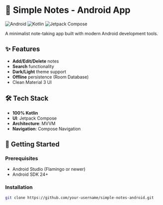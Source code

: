 # 📝 Simple Notes - Android App  

![Android](https://img.shields.io/badge/Android-3DDC84?logo=android&logoColor=white)
![Kotlin](https://img.shields.io/badge/Kotlin-7F52FF?logo=kotlin&logoColor=white)
![Jetpack Compose](https://img.shields.io/badge/Jetpack_Compose-4285F4?logo=jetpack-compose&logoColor=white)

A minimalist note-taking app built with modern Android development tools.

## ✨ Features
- **Add/Edit/Delete** notes
- **Search** functionality
- **Dark/Light** theme support
- **Offline** persistence (Room Database)
- Clean Material 3 UI

## 🛠️ Tech Stack
- **100% Kotlin**
- **UI**: Jetpack Compose
- **Architecture**: MVVM
- **Navigation**: Compose Navigation

## 🚀 Getting Started

### Prerequisites
- Android Studio (Flamingo or newer)
- Android SDK 24+

### Installation
```bash
git clone https://github.com/your-username/simple-notes-android.git

